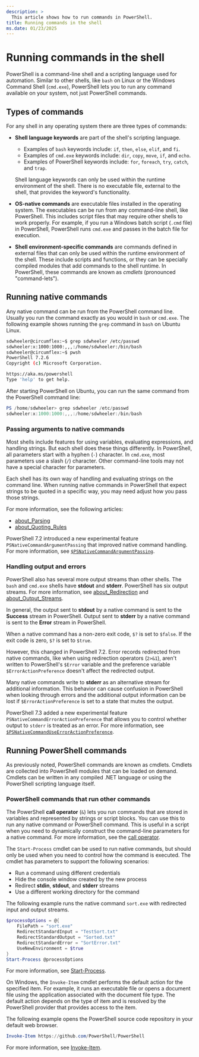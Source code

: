 ```yaml
---
description: >
  This article shows how to run commands in PowerShell.
title: Running commands in the shell
ms.date: 01/23/2025
---
```

# Running commands in the shell

PowerShell is a command-line shell and a scripting language used for automation. Similar to other
shells, like `bash` on Linux or the Windows Command Shell (`cmd.exe`), PowerShell lets you to run
any command available on your system, not just PowerShell commands.

## Types of commands

For any shell in any operating system there are three types of commands:

- **Shell language keywords** are part of the shell's scripting language.

  - Examples of `bash` keywords include: `if`, `then`, `else`, `elif`, and `fi`.
  - Examples of `cmd.exe` keywords include: `dir`, `copy`, `move`, `if`, and `echo`.
  - Examples of PowerShell keywords include: `for`, `foreach`, `try`, `catch`, and `trap`.

  Shell language keywords can only be used within the runtime environment of the shell. There is no
  executable file, external to the shell, that provides the keyword's functionality.

- **OS-native commands** are executable files installed in the operating system. The executables can
  be run from any command-line shell, like PowerShell. This includes script files that may require
  other shells to work properly. For example, if you run a Windows batch script (`.cmd` file) in
  PowerShell, PowerShell runs `cmd.exe` and passes in the batch file for execution.

- **Shell environment-specific commands** are commands defined in external files that can only be
  used within the runtime environment of the shell. These include scripts and functions, or they can
  be specially compiled modules that add commands to the shell runtime. In PowerShell, these
  commands are known as _cmdlets_ (pronounced "command-lets").

## Running native commands

Any native command can be run from the PowerShell command line. Usually you run the command exactly
as you would in `bash` or `cmd.exe`. The following example shows running the `grep` command in
`bash` on Ubuntu Linux.

```bash
sdwheeler@circumflex:~$ grep sdwheeler /etc/passwd
sdwheeler:x:1000:1000:,,,:/home/sdwheeler:/bin/bash
sdwheeler@circumflex:~$ pwsh
PowerShell 7.2.6
Copyright (c) Microsoft Corporation.

https://aka.ms/powershell
Type 'help' to get help.
```

After starting PowerShell on Ubuntu, you can run the same command from the PowerShell command line:

```powershell
PS /home/sdwheeler> grep sdwheeler /etc/passwd
sdwheeler:x:1000:1000:,,,:/home/sdwheeler:/bin/bash
```

### Passing arguments to native commands

Most shells include features for using variables, evaluating expressions, and handling strings. But
each shell does these things differently. In PowerShell, all parameters start with a hyphen (`-`)
character. In `cmd.exe`, most parameters use a slash (`/`) character. Other command-line tools may
not have a special character for parameters.

Each shell has its own way of handling and evaluating strings on the command line. When running
native commands in PowerShell that expect strings to be quoted in a specific way, you may need
adjust how you pass those strings.

For more information, see the following articles:

- [about_Parsing][1]
- [about_Quoting_Rules][2]

PowerShell 7.2 introduced a new experimental feature `PSNativeCommandArgumentPassing` that improved
native command handling. For more information, see [`$PSNativeCommandArgumentPassing`][3].

### Handling output and errors

PowerShell also has several more output streams than other shells. The `bash` and `cmd.exe` shells
have **stdout** and **stderr**. PowerShell has six output streams. For more information, see
[about_Redirection][4] and [about_Output_Streams][5].

In general, the output sent to **stdout** by a native command is sent to the **Success** stream in
PowerShell. Output sent to **stderr** by a native command is sent to the **Error** stream in
PowerShell.

When a native command has a non-zero exit code, `$?` is set to `$false`. If the exit code is zero,
`$?` is set to `$true`.

However, this changed in PowerShell 7.2. Error records redirected from native commands, like when
using redirection operators (`2>&1`), aren't written to PowerShell's `$Error` variable and the
preference variable `$ErrorActionPreference` doesn't affect the redirected output.

Many native commands write to **stderr** as an alternative stream for additional information. This
behavior can cause confusion in PowerShell when looking through errors and the additional output
information can be lost if `$ErrorActionPreference` is set to a state that mutes the output.

PowerShell 7.3 added a new experimental feature `PSNativeCommandErrorActionPreference` that allows
you to control whether output to `stderr` is treated as an error. For more information, see
[`$PSNativeCommandUseErrorActionPreference`][6].

## Running PowerShell commands

As previously noted, PowerShell commands are known as cmdlets. Cmdlets are collected into PowerShell
modules that can be loaded on demand. Cmdlets can be written in any compiled .NET language or using
the PowerShell scripting language itself.

### PowerShell commands that run other commands

The PowerShell **call operator** (`&`) lets you run commands that are stored in variables and
represented by strings or script blocks. You can use this to run any native command or PowerShell
command. This is useful in a script when you need to dynamically construct the command-line
parameters for a native command. For more information, see the [call operator][7].

The `Start-Process` cmdlet can be used to run native commands, but should only be used when you need
to control how the command is executed. The cmdlet has parameters to support the following
scenarios:

- Run a command using different credentials
- Hide the console window created by the new process
- Redirect **stdin**, **stdout**, and **stderr** streams
- Use a different working directory for the command

The following example runs the native command `sort.exe` with redirected input and output streams.

```powershell
$processOptions = @{
    FilePath = "sort.exe"
    RedirectStandardInput = "TestSort.txt"
    RedirectStandardOutput = "Sorted.txt"
    RedirectStandardError = "SortError.txt"
    UseNewEnvironment = $true
}
Start-Process @processOptions
```

For more information, see [Start-Process][8].

On Windows, the `Invoke-Item` cmdlet performs the default action for the specified item. For
example, it runs an executable file or opens a document file using the application associated with
the document file type. The default action depends on the type of item and is resolved by the
PowerShell provider that provides access to the item.

The following example opens the PowerShell source code repository in your default web browser.

```powershell
Invoke-Item https://github.com/PowerShell/PowerShell
```

For more information, see [Invoke-Item][9].

<!-- link references -->
[1]: /powershell/module/microsoft.powershell.core/about/about_parsing#passing-arguments-to-native
[2]: /powershell/module/microsoft.powershell.core/about/about_quoting_rules
[3]: /powershell/module/microsoft.powershell.core/about/about_preference_variables#psnativecommandargumentpassing
[4]: /powershell/module/microsoft.powershell.core/about/about_redirection
[5]: /powershell/module/microsoft.powershell.core/about/about_output_streams
[6]: /powershell/module/microsoft.powershell.core/about/about_preference_variables#psnativecommanduseerroractionpreference
[7]: /powershell/module/microsoft.powershell.core/about/about_operators#call-operator-
[8]: /powershell/module/microsoft.powershell.management/start-process
[9]: /powershell/module/microsoft.powershell.management/invoke-item
